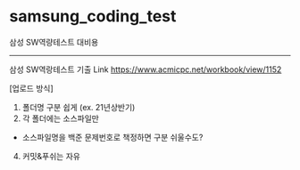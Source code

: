 # samsung_coding_test
삼성 SW역량테스트 대비용

---

삼성 SW역랑테스트 기출 Link
https://www.acmicpc.net/workbook/view/1152


[업로드 방식]

1. 폴더명 구분 쉽게 (ex. 21년상반기)
2. 각 폴더에는 소스파일만
 - 소스파일명을 백준 문제번호로 책정하면 구분 쉬울수도? 
4. 커밋&푸쉬는 자유

